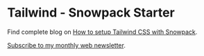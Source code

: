 # Tailwind - Snowpack Starter

Find complete blog on [How to setup Tailwind CSS with Snowpack](https://blog.agney.dev/tailwind-on-snowpack/).

[Subscribe to my monthly web newsletter](https://buttondown.email/agney/).